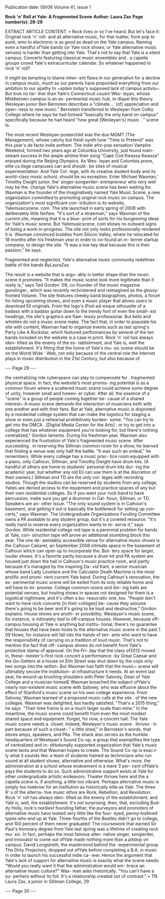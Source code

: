 Publication date: 09/08
Volume 41, Issue 1

**Rock 'n' Roll at Yale: A Fragmented Scene**
**Author: Laura Zax**
**Page number(s): 28-29**

EXTRACT ARTICLE CONTENT:
•
Rock lives
or so I've heard.
But let's face it: Original rock 'n' roll-
and all alternative music, for that matter,
from pop to punk, emo to electronic
is as
good as dead on the Yale campus. Naming
even a handful ofYale bands (or Yale rock
shows, or Yale alternative music venues) is
harder than getting into Yale. That's not to
say that Yale is a silent campus. Concerts
featuring classical music ensembles and . a
capella groups crowd Yale's extracurricular
calendar. So whatever happened to rock 'n'
roll?


It might be tempting to blame inher-
ent flaws in our generation for a decline in
campus music, much as our parents have
pinpointed everything from our ambition
to our apathy to ~xplain today's supposed
lack of campus activis~. But look no far-
ther than Yale's Connecticut cousin Wes-
leyan, whose Middletown campus is an ex-
perimental music hub, to dispel this theory.
Wesleyan junior Ben Bernstein describes
a "climate ... [of] appreciation and open-
ness to new music." Bernstein transferred
to Wesleyan from Colby College
where
he says he had formed "basically the only
band on campus"
specifically because he
had heard "how great [Wesleyan's] music
. "
scene ts.


The most recent Wesleyan posterchild
was the duo MGMT (The Management),
whose catchy but fresh synth tune "Time
to Pretend" was this year's de facto indie
anthem. The indie afro-pop sensation
Vampire Weekend, formed two years ago
at Columbia University, just found main-
stream success in the ample airtime their
song "Cape Cod Kwassa Kwassa" enjoyed
during the Beijing Olympics. As Wes-
leyan and Columbia prove, elite co.llege
campuses can
and should · be sites of
musical experimentation. And Yale Col-
lege, with its creative student body and
its world-class music school, should be no
exception.
Enter Michael Waxman,' Timothy
Dwight junior, the' singer-songwriter-
entrepreneur who very well may be the.
change Yale's alternative music scene has
been waiting for. Waxman is the founder
of the imaginatively named Yale Music
Scene, a new organization committed to
promoting original rock music on campus.
The organization's most significant con-
tribution is its website, Yalemusicscene.
com. The site launched in early spring of
2008 with deliberately little fanfare. "It's
sort of a strawman," says Waxman of the
current site, meaning that it is a blue-
print of sorts for his burgeoning ideas for
Yale's music scene. But Yalemusicscene.
com shows no outward signs of being a
work-in-progress. The site not only looks
professionally rendered
it is. Waxman
convinced buddies from Silicon Valley,
where he relocated for 18 months after his
freshman year in order to co-found an in-
ternet startup company, to design the site.
"It was a low key deal because this is their
passion," he says.


Fragmented and
neglected, Yale's
alternative music
community redefines
battle of the bands
ByLauraZax

The result is a website that is argu-
ably in better shape than the music scene
it promotes. "It makes the music scene
look more legitimate than it really is," says
Ted Gordon '08, co-founder of the music
magazine gunslinger., which was recently
rechristened and reimagined as the glossy-
fronted Volume. The site features cheeky
band biographies, photos, a forum for
listing upcoming shows, and even a music
player that allows users to download Eli
originals. From the logo's iPod-ad-esque
silhouette of a badass with a badass guitar
down to the trendy font of even the small-
est headings, the site's graphics are flaw-
lessly professional. But bells and whistles
do not a music scene make. The fact that,
in order to populate his site with content,
Waxman had to organize events
such as
last spring's Party Like A Rockstar, which
featured performances by several of the
ten bands included on the website
is a
case m pmnt.
Rock 'n' roll has always iden-
tified as the enemy of the es-
tablishment, and Yale is, well
the establishment.
It's fitting that the home of Yale's mu-
sic scene should be on the World Wide
'
Web, not only because of the central role
the Internet plays in music distribution
in the 21st Century, but also because of


--- Page 29 ---

the centralizing role cyberspace can play
to compensate for . fragmented physical
space. In fact, the website's most promis-
ing potential is as a common forum where
a scattered music scene could achieve some
degree of unity, however small and howev-
er cyber. After all, the essence of a "scene"
is a group of people coming together be-
cause of a shared interest~ A music scene
demands the interaction of musicians both
with one another and with their fans. But
at Yale, alternative music is disjointed by
a residential college system that can make
the logistics for staging a show
or even
just a rehearsal
prohibitively burden-
some. "You can try to get into the DMCA
.
[Digital Media Center for the Arts] · or
try to get into a college that has whatever
equipment you're looking for, but there's
nothing centralized," Gordon laments.
During his freshman year, Waxman
also experienced the frustration of Yale's
fragmented music scene. After succeeding
. in reserving the Silliman common room
for a show, he learned that finding a venue
was only half the battle. "It was such an
ordeal," he remembers.
While every college has a music prac-
tice room equipped with a piano, only
Calhoun, Silliman, and Timothy Dwight
have drum kits. (A handful of others are
home to students' personal drum kits dur-
ing the academic year, but whether any old
Eli can use them is at the discretion of their
owners.) Silliman and TD are the only col-
leges with recording studios. Though the
studios can be reserved by students from
any college, Yalies are denied access to the
equipment and practice spaces of any but
their own residential colleges. So if you
want your rock band to have percussion,
make sure you get a drummer in Cal-
houn, Silliman, or TD. Speakers are an-
other issue. "The only sound system is in
Calhoun's basement, and getting it out is
basically the bottleneck for setting up con-
certs," says Waxman. The Undergraduate
Organizations Funding Committee owns
a PA available to any student group, but
it's a coveted resource. "It's really hard to
reserve
every organtzatton wants to re-
serve it," says Gordon.
While residential college red tape is a
perennial problem for bands at Yale, con-
struction tape will prove an additional
stumbling block this year. The one de-
pendably accessible venue for alternative
music shows is the Calhoun Cabaret, an
September 2008
intimate space in the basement of Calhoun
which can open up to incorporate the. But-
tery space for larger, louder shows. It's a
favorite partly because a drum kit and PA
system are housed just down the hall in
Calhoun's music practice room, and partly
because it's managed by the inspiring Da-
vid Kant, a senior musician whose band
Lady Lovelace and the Calculator Death
Machine is the most prolific and promi-
nent current Yale band.
During Calhoun's renovation, the ex-
perimental music scene will be exiled from
its only reliable home and will have to im-
provise. College common rooms and din-
ing halls are potential venues, but hosting
shows in spaces not designed for them is
a logistical nightmare, and it's often a bu-
reaucratic one, too. "People don't want to
have rock concerts [in their colleges] be-
cause they assume there's going to be beer
and it's going to be loud and destructive,"
Gordon explains. House shows are anoth-
er possibility; Wesleyan's music scene, for
instance, is intimately tied to off-campus
houses.
However, because off-campus
housing at Yale is anything but institu-
tional, there's no guarantee that houses
that have been hosts to the alternative
music scene in the past
1 09 Howe, for
instance
will fall into the hands of ten-
ants who want to have the responsibility of
carrying on a tradition of loud music.
That's not to mention the fact that off-
campus shows do not benefit from Yale's
protective stamp of approval. On the Fri-
day that the class of2012 moved in, these-
mester's-first rock concert
a performance
-by Great Caesar and the Go-Getters at a
house on Elm Street
was shut down by
the cops only two songs into the setlist~
But Waxman has faith that the music~
scene will ultimately secure the institution-
al infrastructure it needs. At an event last
year, he wound up brushing shoulders with
Peter Salovey, Dean of Yale College and a
musician himsel£ Waxman broached the
subject ofYale's nearly non-existent music
scene with Salovey, who was effusive about
the effect of Stanford's music scene on his
own college experience. From Salovey,
Waxman learned of a proposed music cafe
at the site . of the new colleges. Waxman
was delighted, but hardly satisfied. "That's
a 2015 thing," he says. "Their time frame
is on a much larger scale than mine."
In the meantime, the music scene could
benefit from even the most modest shared
space and equipment. Forget, for now, a
concert hall: The Yale music scene needs
a. closet. Indeed, Wesleyan's music scene
. thrives · in part because of such a closet-
" a little shed," in Bernstein's words, that
stores amps, speakers, and PAs. The shack
also serves as the humble headquarters of
Wesleyan's Sound Co-op, a group that
exemplifies the type of centralized and in-
stitutionally supported organization that
Yale's music scene lacks and that Waxman
hopes to create. The Sound Co-op is exac.t-
ly what it sounds like: a team of students
trained as technicians who run sound at all
student shows, alternative and otherwise.
What's more, the administration
at a
school whose endowment is a mere 3 per-
cent ofYale's
pays the students to do so.
Such administrative support exists at Yale
for other undergraduate artistic endeavors.
Theater thrives here and the a capella scene
is, if anything, a little too vibrant.
Perhaps alternative music is simply too
lowbrow for an institution as historically
elite as Yale. The three R' s of the alterna-
tive music ethos are Rock, Rebellion, and
Revolution. Rock 'n' roll has always iden-
tified as the enemy of the establishment,
and Yale is, well, the establishment. It's
not surprising, then, that, excluding Bud-
dy Holly, rock's nerdiest founding father,
the purveyors and promoters of alternative
music have looked very little like the four-
eyed, penny-loafered types who end up at
Yale. Three-fourths of the Beatles didn't go
to college, and 100 percent of them never
graduated: The coursework that earned
Sir Paul's honorary degree from Yale last
spring was a lifetime of creating rock mu-
sic. In fact, perhaps the most famous alter-
native singer, songwriter, and innovator to
come out ofYale made nothing more than
a pitstop on campus: David Longstreth,
the mastermind behind the -experimental
group The Dirty Projectors, dropped out
ofYale before completing a B.A. in music
in order to launch his successful indie ca-
reer. Hence the argument that Yale's lack
of support for alternative music is exactly
what the scene needs: "Would you really
want it that the administration would em-
brace an alternative music culture?" Wax-
man asks rhetorically. "You can't have a su-
perhero without its foil. It's a relationship
created out of contrast."
• TN
Laura Zax, a junior in Silliman College,
29


--- Page 30 ---